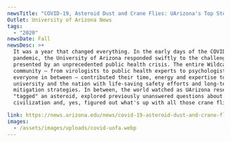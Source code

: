 ```yaml
---
newsTitle: "COVID-19, Asteroid Dust and Crane Flies: UArizona's Top Stories of 2020"
Outlet: University of Arizona News
tags:
  - "2020"
newsDate: Fall
newsDesc: >+
  It was a year that changed everything. In the early days of the COVID-19
  pandemic, the University of Arizona responded swiftly to the challenges
  presented by an unprecedented public health crisis. The entire Wildcat
  community – from virologists to public health experts to psychologists and
  everyone in between – contributed their time, energy and expertise to help the
  university and the nation with life-saving safety efforts and long-term
  mitigation strategies. In between, the world watched as UArizona researchers
  "tagged" an asteroid, explored previously unanswered questions about the Maya
  civilization and, yes, figured out what's up with all those crane flies.

link: https://news.arizona.edu/news/covid-19-asteroid-dust-and-crane-flies-uarizonas-top-stories-2020
images:
  - /assets/images/uploads/covid-uofa.webp
---
```

